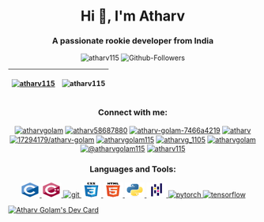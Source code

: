 <h1 align="center">Hi 👋, I'm Atharv</h1>
<h3 align="center">A passionate rookie developer from India</h3>

<p align="center"> <img src="https://komarev.com/ghpvc/?username=atharv115&label=Profile%20views&style=for-the-badge" alt="atharv115" />
<img src="https://img.shields.io/github/followers/atharv115?logo=github&style=for-the-badge" alt="Github-Followers" /> </p> 

| <a href="https://github.com/anuraghazra/github-readme-stats"><img align="center" src="https://github-readme-stats.vercel.app/api?username=atharv115&show_icons=true&include_all_commits=true&hide_border=true&theme=yeblu" alt="atharv115" /></a> | <p><img align="center" src="https://github-readme-streak-stats.herokuapp.com/?user=atharv115&theme=yeblu&hide_border=true" alt="atharv115" /></p> |
| --------------------------------------------------------------------------------------------------------------------------------------------------------------------------------------------------------------------------------------------------- | --------------------------------------------------------------------------------------------------------------------------------------------------- |

 <!-- <p align="center"> <a href="https://github.com/ryo-ma/github-profile-trophy"><img src="https://github-profile-trophy.vercel.app/?username=atharv115&hide_border=true&theme=radical" alt="atharv115" /></a> </p> -->

<h3 align="center">Connect with me:</h3>
<p align="center">
<a href="https://www.behance.net/atharvgolam" target="blank"><img align="center" src="https://raw.githubusercontent.com/rahuldkjain/github-profile-readme-generator/master/src/images/icons/Social/behance.svg" alt="atharvgolam" height="30" width="40" /></a>
<a href="https://twitter.com/atharv58687880" target="blank"><img align="center" src="https://raw.githubusercontent.com/rahuldkjain/github-profile-readme-generator/master/src/images/icons/Social/twitter.svg" alt="atharv58687880" height="30" width="40" /></a>
<a href="https://linkedin.com/in/atharv-golam-7466a4219" target="blank"><img align="center" src="https://raw.githubusercontent.com/rahuldkjain/github-profile-readme-generator/master/src/images/icons/Social/linked-in-alt.svg" alt="atharv-golam-7466a4219" height="30" width="40" /></a>
<a href="https://dev.to/atharv" target="blank"><img align="center" src="https://www.vectorlogo.zone/logos/devto/devto-icon.svg" alt="atharv" height="40" width="40" /></a>
<a href="https://stackoverflow.com/users/17294179/atharv-golam" target="blank"><img align="center" src="https://raw.githubusercontent.com/rahuldkjain/github-profile-readme-generator/master/src/images/icons/Social/stack-overflow.svg" alt="17294179/atharv-golam" height="30" width="40" /></a>
<a href="https://www.hackerrank.com/atharvgolam115" target="blank"><img align="center" src="https://raw.githubusercontent.com/rahuldkjain/github-profile-readme-generator/master/src/images/icons/Social/hackerrank.svg" alt="atharvgolam115" height="30" width="40" /></a>
<a href="https://www.codechef.com/users/atharvg_1105" target="blank"><img align="center" src="https://cdn.jsdelivr.net/npm/simple-icons@3.1.0/icons/codechef.svg" alt="atharvg_1105" height="30" width="40" /></a>
<a href="https://codeforces.com/profile/atharvgolam" target="blank"><img align="center" src="https://raw.githubusercontent.com/rahuldkjain/github-profile-readme-generator/master/src/images/icons/Social/codeforces.svg" alt="atharvgolam" height="30" width="40" /></a>
<a href="https://www.hackerearth.com/@atharvgolam115" target="blank"><img align="center" src="https://raw.githubusercontent.com/rahuldkjain/github-profile-readme-generator/master/src/images/icons/Social/hackerearth.svg" alt="@atharvgolam115" height="30" width="40" /></a>
<a href="https://www.leetcode.com/atharv115" target="blank"><img align="center" src="https://raw.githubusercontent.com/rahuldkjain/github-profile-readme-generator/master/src/images/icons/Social/leet-code.svg" alt="atharv115" height="30" width="40" /></a>
</p>

<h3 align="center">Languages and Tools:</h3>
<p align="center"> 
<a href="https://www.cprogramming.com/" target="_blank" rel="noreferrer"> <img src="https://raw.githubusercontent.com/devicons/devicon/master/icons/c/c-original.svg" alt="c" width="40" height="30"/> </a> 
<a href="https://www.w3schools.com/cpp/" target="_blank" rel="noreferrer"> <img src="https://raw.githubusercontent.com/devicons/devicon/master/icons/cplusplus/cplusplus-original.svg" alt="cplusplus" width="40" height="30"/> </a>
<a href="https://git-scm.com/" target="_blank" rel="noreferrer"> <img src="https://www.vectorlogo.zone/logos/git-scm/git-scm-icon.svg" alt="git" width="40" height="30"/> </a>
<a href="https://www.w3schools.com/css/" target="_blank" rel="noreferrer"> <img src="https://raw.githubusercontent.com/devicons/devicon/master/icons/css3/css3-original-wordmark.svg" alt="css3" width="40" height="30"/> </a>
<a href="https://www.w3.org/html/" target="_blank" rel="noreferrer"> <img src="https://raw.githubusercontent.com/devicons/devicon/master/icons/html5/html5-original-wordmark.svg" alt="html5" width="40" height="30"/> </a>
<a href="https://www.python.org" target="_blank" rel="noreferrer"> <img src="https://raw.githubusercontent.com/devicons/devicon/master/icons/python/python-original.svg" alt="python" width="40" height="30"/> </a>
<a href="https://pandas.pydata.org/" target="_blank" rel="noreferrer"> <img src="https://raw.githubusercontent.com/devicons/devicon/2ae2a900d2f041da66e950e4d48052658d850630/icons/pandas/pandas-original.svg" alt="pandas" width="40" height="30"/> </a>
<a href="https://pytorch.org/" target="_blank" rel="noreferrer"> <img src="https://www.vectorlogo.zone/logos/pytorch/pytorch-icon.svg" alt="pytorch" width="30" height="30"/> </a> 
<a href="https://www.tensorflow.org" target="_blank" rel="noreferrer"> <img src="https://www.vectorlogo.zone/logos/tensorflow/tensorflow-icon.svg" alt="tensorflow" width="30" height="30"/> </a> </p>
<a href="https://app.daily.dev/atharvgolam115"><img src="https://api.daily.dev/devcards/c5ca456394d743c5805b49c12a719075.png?r=we4" width="400" alt="Atharv Golam's Dev Card"/></a>
